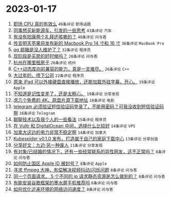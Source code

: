 # 2023-01-17

1. [职场 CPU 真的有效么](https://www.v2ex.com/t/909429) `49条评论` `职场话题`
1. [同事想买新能源车，引发的一些思考](https://www.v2ex.com/t/909426) `43条评论` `汽车`
1. [有没有阳康两个礼拜还咳嗽的？](https://www.v2ex.com/t/909399) `40条评论` `问与答`
1. [传言明天苹果将发布新的 Macbook Pro 14 寸和 16 寸](https://www.v2ex.com/t/909397) `36条评论` `MacBook Pro`
1. [qq 邮箱是没人维护了？](https://www.v2ex.com/t/909420) `32条评论` `程序员`
1. [现阶段是买房的好时候吗？](https://www.v2ex.com/t/909440) `26条评论` `问与答`
1. [杭州在哪里租房子](https://www.v2ex.com/t/909412) `26条评论` `杭州`
1. [C++动态库向前兼容的能力，真是一言难尽。](https://www.v2ex.com/t/909407) `26条评论` `C++`
1. [大过年的，喷下公司](https://www.v2ex.com/t/909428) `22条评论` `程序员`
1. [原来 iPad 可以外接硬盘直接播放，还能加载外挂字幕，开心。](https://www.v2ex.com/t/909406) `19条评论` `Apple`
1. [不知道是记性变差了，还是太粗心。](https://www.v2ex.com/t/909402) `19条评论` `分享发现`
1. [求几个免费的 4K、原盘片源下载地址](https://www.v2ex.com/t/909400) `18条评论` `电影`
1. [telegram 必须验证短信验证码登录了，不能用密码？可我没收到短信验证码啊](https://www.v2ex.com/t/909404) `16条评论` `Telegram`
1. [聊聊技术以及我个人的一些看法](https://www.v2ex.com/t/909415) `15条评论` `程序员`
1. [在 Vultr 和 DigitalOcean 中间，选择什么比较好](https://www.v2ex.com/t/909395) `14条评论` `VPS`
1. [加拿大这边的电力非常不稳定啊](https://www.v2ex.com/t/909394) `14条评论` `加拿大`
1. [Kubespider v0.1.0 发布，打造属于自己的家庭下载中心](https://www.v2ex.com/t/909409) `13条评论` `分享创造`
1. [分享好文：九边·另一种废人](https://www.v2ex.com/t/909413) `11条评论` `分享发现`
1. [有对象/已结婚的情况下，还有一些经常联系的异性网友，这不正常吗？](https://www.v2ex.com/t/909447) `8条评论` `问与答`
1. [如何防止国区 Apple ID 被封号？](https://www.v2ex.com/t/909443) `8条评论` `Apple`
1. [寻求 ffmpeg 大神，有偿解决视频抖动/闪烁问题](https://www.v2ex.com/t/909436) `8条评论` `问与答`
1. [同一个页面请求， 5 个不同的 ip 请求静态资源是怎么做到的？](https://www.v2ex.com/t/909414) `8条评论` `问与答`
1. [有能安装谷歌框架的墨水屏手机推荐吗](https://www.v2ex.com/t/909393) `8条评论` `问与答`
1. [如何优化近来环境的网络访问速度？](https://www.v2ex.com/t/909392) `8条评论` `问与答`
